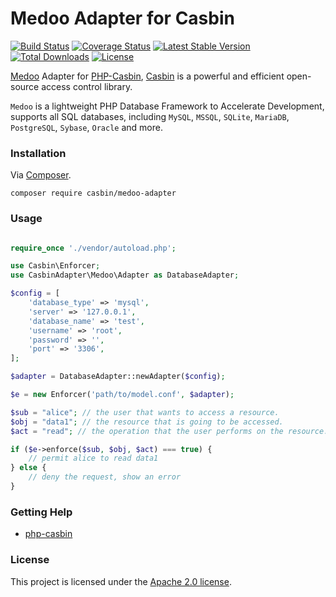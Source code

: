 # Medoo Adapter for Casbin

[![Build Status](https://github.com/php-casbin/medoo-adapter/actions/workflows/build.yml/badge.svg)](https://github.com/php-casbin/medoo-adapter/actions/workflows/build.yml)
[![Coverage Status](https://coveralls.io/repos/github/php-casbin/medoo-adapter/badge.svg)](https://coveralls.io/github/php-casbin/medoo-adapter)
[![Latest Stable Version](https://poser.pugx.org/casbin/medoo-adapter/v/stable)](https://packagist.org/packages/casbin/medoo-adapter)
[![Total Downloads](https://poser.pugx.org/casbin/medoo-adapter/downloads)](https://packagist.org/packages/casbin/medoo-adapter)
[![License](https://poser.pugx.org/casbin/medoo-adapter/license)](https://packagist.org/packages/casbin/medoo-adapter)

[Medoo](https://github.com/catfan/Medoo) Adapter for [PHP-Casbin](https://github.com/php-casbin/php-casbin), [Casbin](https://casbin.org/) is a powerful and efficient open-source access control library.

`Medoo` is a lightweight PHP Database Framework to Accelerate Development, supports all SQL databases, including `MySQL`, `MSSQL`, `SQLite`, `MariaDB`, `PostgreSQL`, `Sybase`, `Oracle` and more.

### Installation

Via [Composer](https://getcomposer.org/).

```
composer require casbin/medoo-adapter
```

### Usage

```php

require_once './vendor/autoload.php';

use Casbin\Enforcer;
use CasbinAdapter\Medoo\Adapter as DatabaseAdapter;

$config = [
    'database_type' => 'mysql',
    'server' => '127.0.0.1',
    'database_name' => 'test',
    'username' => 'root',
    'password' => '',
    'port' => '3306',
];

$adapter = DatabaseAdapter::newAdapter($config);

$e = new Enforcer('path/to/model.conf', $adapter);

$sub = "alice"; // the user that wants to access a resource.
$obj = "data1"; // the resource that is going to be accessed.
$act = "read"; // the operation that the user performs on the resource.

if ($e->enforce($sub, $obj, $act) === true) {
    // permit alice to read data1
} else {
    // deny the request, show an error
}
```

### Getting Help

- [php-casbin](https://github.com/php-casbin/php-casbin)

### License

This project is licensed under the [Apache 2.0 license](LICENSE).